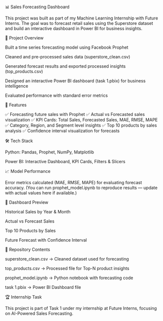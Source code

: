 📊 Sales Forecasting Dashboard

This project was built as part of my Machine Learning Internship with Future Interns. The goal was to forecast retail sales using the Superstore dataset and build an interactive dashboard in Power BI for business insights.

🚀 Project Overview

Built a time series forecasting model using Facebook Prophet

Cleaned and pre-processed sales data (superstore_clean.csv)

Generated forecast results and exported processed insights (top_products.csv)

Designed an interactive Power BI dashboard (task 1.pbix) for business intelligence

Evaluated performance with standard error metrics

📂 Features

✅ Forecasting future sales with Prophet
✅ Actual vs Forecasted sales visualization
✅ KPI Cards: Total Sales, Forecasted Sales, MAE, RMSE, MAPE
✅ Category, Region, and Segment level insights
✅ Top 10 products by sales analysis
✅ Confidence interval visualization for forecasts

🛠️ Tech Stack

Python: Pandas, Prophet, NumPy, Matplotlib

Power BI: Interactive Dashboard, KPI Cards, Filters & Slicers

📈 Model Performance

Error metrics calculated (MAE, RMSE, MAPE) for evaluating forecast accuracy.
(You can run prophet_model.ipynb to reproduce results — update with actual values here if available.)

📸 Dashboard Preview

Historical Sales by Year & Month

Actual vs Forecast Sales

Top 10 Products by Sales

Future Forecast with Confidence Interval

🔗 Repository Contents

superstore_clean.csv → Cleaned dataset used for forecasting

top_products.csv → Processed file for Top-N product insights

prophet_model.ipynb → Python notebook with forecasting code

task 1.pbix → Power BI Dashboard file

🏆 Internship Task

This project is part of Task 1 under my internship at Future Interns, focusing on AI-Powered Sales Forecasting.
